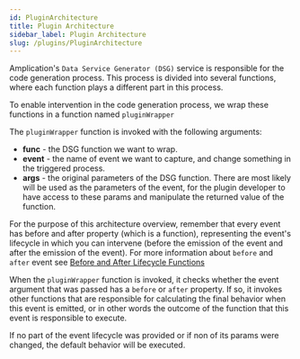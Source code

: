 ```yaml
---
id: PluginArchitecture
title: Plugin Architecture
sidebar_label: Plugin Architecture
slug: /plugins/PluginArchitecture
---
```


Amplication's `Data Service Generator (DSG)` service is responsible for the code generation process. This process is divided into several functions, where each function plays a different part in this process.

To enable intervention in the code generation process, we wrap these functions in a function named `pluginWrapper` 

The `pluginWrapper` function is invoked with the following arguments:

- **func** - the DSG function we want to wrap.
- **event** - the name of event we want to capture, and change something in the triggered process. 
- **args** - the original parameters of the DSG function. There are most likely will be used as the parameters of the event, for the plugin developer to have access to these params and manipulate the returned value of the function.

For the purpose of this architecture overview, remember that every event has before and after property (which is a function), representing the event's lifecycle in which you can intervene (before the emission of the event and after the emission of the event). For more information about `before` and `after` event see [Before and After Lifecycle Functions](docs\plugins\before-after.md)

When the `pluginWrapper` function is invoked, it checks whether the event argument that was passed has a `before` or `after` property. If so, it invokes other functions that are responsible for calculating the final behavior when this event is emitted, or in other words
the outcome of the function that this event is responsible to execute.

If no part of the event lifecycle was provided or if non of its params were changed, the default behavior will be executed.                       